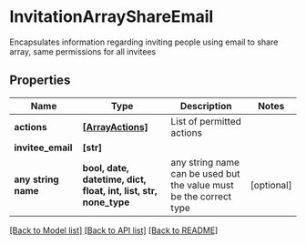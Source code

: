 # InvitationArrayShareEmail

Encapsulates information regarding inviting people using email to share array, same permissions for all invitees

## Properties
Name | Type | Description | Notes
------------ | ------------- | ------------- | -------------
**actions** | [**[ArrayActions]**](ArrayActions.md) | List of permitted actions | 
**invitee_email** | **[str]** |  | 
**any string name** | **bool, date, datetime, dict, float, int, list, str, none_type** | any string name can be used but the value must be the correct type | [optional]

[[Back to Model list]](../README.md#documentation-for-models) [[Back to API list]](../README.md#documentation-for-api-endpoints) [[Back to README]](../README.md)


